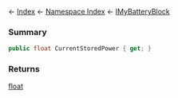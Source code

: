 ← [Index](Api-Index) ← [Namespace Index](Namespace-Index) ← [IMyBatteryBlock](Sandbox.ModAPI.Ingame.IMyBatteryBlock)

### Summary

```csharp
public float CurrentStoredPower { get; }
```

### Returns

[float](https://docs.microsoft.com/en-us/dotnet/api/System.Single?view=netframework-4.6)

